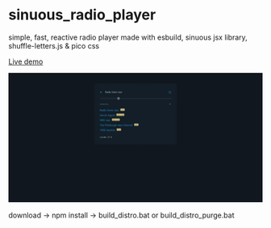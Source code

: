 # sinuous_radio_player
simple, fast, reactive radio player made with esbuild, sinuous jsx library, shuffle-letters.js &amp; pico css

<a href="https://rwdevelopment.github.io/sinuous_radio_player" target="_blank">Live demo</a>

![Radio Player](screen.webp)

download -> npm install -> build_distro.bat or build_distro_purge.bat
